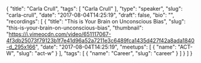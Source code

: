 {
  "title": "Carla Crull",
  "tags": [
    "Carla Crull"
  ],
  "type": "speaker",
  "slug": "carla-crull",
  "date": "2017-08-04T14:25:19",
  "draft": false,
  "bio": "",
  "recordings": [
    {
      "title": "This is Your Brain on Unconscious Bias",
      "slug": "this-is-your-brain-on-unconscious-bias",
      "thumbnail": "https://i.vimeocdn.com/video/651117067-4f3db25073f79123b1f7e41d96a52a7211e3c6489fca1435d427f42a8ada1840-d_295x166",
      "date": "2017-08-04T14:25:19",
      "meetups": [
        {
          "name": "ACT-W",
          "slug": "act-w"
        }
      ],
      "tags": [
        {
          "name": "Career",
          "slug": "career"
        }
      ]
    }
  ]
}
